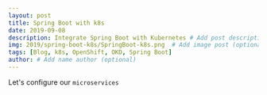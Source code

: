 ```yaml
---
layout: post
title: Spring Boot with k8s
date: 2019-09-08
description: Integrate Spring Boot with Kubernetes # Add post description (optional)
img: 2019/spring-boot-k8s/SpringBoot-k8s.png  # Add image post (optional)
tags: [Blog, k8s, OpenShift, OKD, Spring Boot]
author: # Add name author (optional)
---
```


Let's configure our `microservices` 



[jekyll-docs]: https://jekyllrb.com/docs/home
[jekyll-gh]:   https://github.com/jekyll/jekyll
[jekyll-talk]: https://talk.jekyllrb.com/